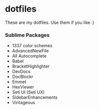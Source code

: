 # dotfiles

These are my dotfiles. Use them if you like :)

### Sublime Packages
- 1337 color schemes
- AdvancedNewFile
- All Autocomplete
- Babel
- BracketHighlighter
- DevDocs
- DocBlockr
- Emmet
- HexViewer
- Seti UI (Seti UX)
- SidebarEnhancements
- Vintageous
